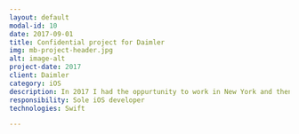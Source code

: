 ```yaml
---
layout: default
modal-id: 10
date: 2017-09-01
title: Confidential project for Daimler
img: mb-project-header.jpg
alt: image-alt
project-date: 2017
client: Daimler
category: iOS
description: In 2017 I had the oppurtunity to work in New York and then in Californa (at Mercedes Benz Research Facility) on one of their projects. In the project we collected various peaces of information about the users driving behaviours and created various feedbacks and charts. Unfortunately more information is under strict non-disclosure agreement.
responsibility: Sole iOS developer
technologies: Swift

---
```

